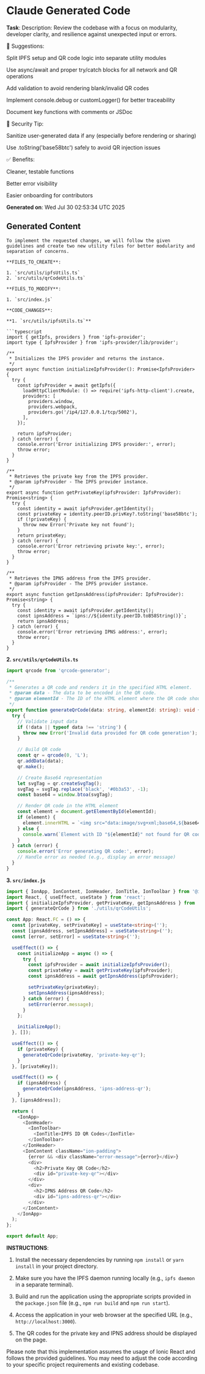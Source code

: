 # Claude Generated Code

**Task**: Description:
Review the codebase with a focus on modularity, developer clarity, and resilience against unexpected input or errors.

📌 Suggestions:

Split IPFS setup and QR code logic into separate utility modules

Use async/await and proper try/catch blocks for all network and QR operations

Add validation to avoid rendering blank/invalid QR codes

Implement console.debug or customLogger() for better traceability

Document key functions with comments or JSDoc

🚨 Security Tip:

Sanitize user-generated data if any (especially before rendering or sharing)

Use .toString('base58btc') safely to avoid QR injection issues

✅ Benefits:

Cleaner, testable functions

Better error visibility

Easier onboarding for contributors

**Generated on**: Wed Jul 30 02:53:34 UTC 2025

## Generated Content

```
To implement the requested changes, we will follow the given guidelines and create two new utility files for better modularity and separation of concerns.

**FILES_TO_CREATE**:

1. `src/utils/ipfsUtils.ts`
2. `src/utils/qrCodeUtils.ts`

**FILES_TO_MODIFY**:

1. `src/index.js`

**CODE_CHANGES**:

**1. `src/utils/ipfsUtils.ts`**

```typescript
import { getIpfs, providers } from 'ipfs-provider';
import type { IpfsProvider } from 'ipfs-provider/lib/provider';

/**
 * Initializes the IPFS provider and returns the instance.
 */
export async function initializeIpfsProvider(): Promise<IpfsProvider> {
  try {
    const ipfsProvider = await getIpfs({
      loadHttpClientModule: () => require('ipfs-http-client').create,
      providers: [
        providers.window,
        providers.webpack,
        providers.go('/ip4/127.0.0.1/tcp/5002'),
      ],
    });

    return ipfsProvider;
  } catch (error) {
    console.error('Error initializing IPFS provider:', error);
    throw error;
  }
}

/**
 * Retrieves the private key from the IPFS provider.
 * @param ipfsProvider - The IPFS provider instance.
 */
export async function getPrivateKey(ipfsProvider: IpfsProvider): Promise<string> {
  try {
    const identity = await ipfsProvider.getIdentity();
    const privateKey = identity.peerID.privKey?.toString('base58btc');
    if (!privateKey) {
      throw new Error('Private key not found');
    }
    return privateKey;
  } catch (error) {
    console.error('Error retrieving private key:', error);
    throw error;
  }
}

/**
 * Retrieves the IPNS address from the IPFS provider.
 * @param ipfsProvider - The IPFS provider instance.
 */
export async function getIpnsAddress(ipfsProvider: IpfsProvider): Promise<string> {
  try {
    const identity = await ipfsProvider.getIdentity();
    const ipnsAddress = `ipns://${identity.peerID.toB58String()}`;
    return ipnsAddress;
  } catch (error) {
    console.error('Error retrieving IPNS address:', error);
    throw error;
  }
}
```

**2. `src/utils/qrCodeUtils.ts`**

```typescript
import qrcode from 'qrcode-generator';

/**
 * Generates a QR code and renders it in the specified HTML element.
 * @param data - The data to be encoded in the QR code.
 * @param elementId - The ID of the HTML element where the QR code should be rendered.
 */
export function generateQrCode(data: string, elementId: string): void {
  try {
    // Validate input data
    if (!data || typeof data !== 'string') {
      throw new Error('Invalid data provided for QR code generation');
    }

    // Build QR code
    const qr = qrcode(0, 'L');
    qr.addData(data);
    qr.make();

    // Create Base64 representation
    let svgTag = qr.createSvgTag();
    svgTag = svgTag.replace('black', '#0b3a53', -1);
    const base64 = window.btoa(svgTag);

    // Render QR code in the HTML element
    const element = document.getElementById(elementId);
    if (element) {
      element.innerHTML = `<img src="data:image/svg+xml;base64,${base64}"/>`;
    } else {
      console.warn(`Element with ID "${elementId}" not found for QR code rendering`);
    }
  } catch (error) {
    console.error('Error generating QR code:', error);
    // Handle error as needed (e.g., display an error message)
  }
}
```

**3. `src/index.js`**

```typescript
import { IonApp, IonContent, IonHeader, IonTitle, IonToolbar } from '@ionic/react';
import React, { useEffect, useState } from 'react';
import { initializeIpfsProvider, getPrivateKey, getIpnsAddress } from './utils/ipfsUtils';
import { generateQrCode } from './utils/qrCodeUtils';

const App: React.FC = () => {
  const [privateKey, setPrivateKey] = useState<string>('');
  const [ipnsAddress, setIpnsAddress] = useState<string>('');
  const [error, setError] = useState<string>('');

  useEffect(() => {
    const initializeApp = async () => {
      try {
        const ipfsProvider = await initializeIpfsProvider();
        const privateKey = await getPrivateKey(ipfsProvider);
        const ipnsAddress = await getIpnsAddress(ipfsProvider);

        setPrivateKey(privateKey);
        setIpnsAddress(ipnsAddress);
      } catch (error) {
        setError(error.message);
      }
    };

    initializeApp();
  }, []);

  useEffect(() => {
    if (privateKey) {
      generateQrCode(privateKey, 'private-key-qr');
    }
  }, [privateKey]);

  useEffect(() => {
    if (ipnsAddress) {
      generateQrCode(ipnsAddress, 'ipns-address-qr');
    }
  }, [ipnsAddress]);

  return (
    <IonApp>
      <IonHeader>
        <IonToolbar>
          <IonTitle>IPFS ID QR Codes</IonTitle>
        </IonToolbar>
      </IonHeader>
      <IonContent className="ion-padding">
        {error && <div className="error-message">{error}</div>}
        <div>
          <h2>Private Key QR Code</h2>
          <div id="private-key-qr"></div>
        </div>
        <div>
          <h2>IPNS Address QR Code</h2>
          <div id="ipns-address-qr"></div>
        </div>
      </IonContent>
    </IonApp>
  );
};

export default App;
```

**INSTRUCTIONS**:

1. Install the necessary dependencies by running `npm install` or `yarn install` in your project directory.

2. Make sure you have the IPFS daemon running locally (e.g., `ipfs daemon` in a separate terminal).

3. Build and run the application using the appropriate scripts provided in the `package.json` file (e.g., `npm run build` and `npm run start`).

4. Access the application in your web browser at the specified URL (e.g., `http://localhost:3000`).

5. The QR codes for the private key and IPNS address should be displayed on the page.

Please note that this implementation assumes the usage of Ionic React and follows the provided guidelines. You may need to adjust the code according to your specific project requirements and existing codebase.
```
